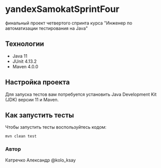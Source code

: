 # yandexSamokatSprintFour
финальный проект четвертого спринта курса "Инженер по автоматизации тестирования на Java"

## Технологии

- Java 11
- JUnit 4.13.2
- Maven 4.0.0


## Настройка проекта

Для запуска тестов вам потребуется установить Java Development Kit (JDK) версии 11 и Maven. 

## Как запустить тесты

Чтобы запустить тесты воспользуйтесь кодом:

```bash
mvn clean test
```

### Автор
Катречко Александр @kolo_ksay